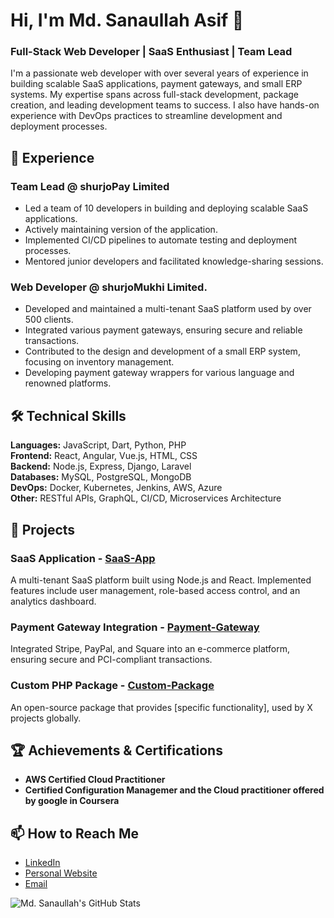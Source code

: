 # Hi, I'm Md. Sanaullah Asif 👋
### Full-Stack Web Developer | SaaS Enthusiast | Team Lead

I'm a passionate web developer with over several years of experience in building scalable SaaS applications, payment gateways, and small ERP systems. My expertise spans across full-stack development, package creation, and leading development teams to success. I also have hands-on experience with DevOps practices to streamline development and deployment processes.

## 🚀 Experience
### Team Lead @ shurjoPay Limited
- Led a team of 10 developers in building and deploying scalable SaaS applications.
- Actively maintaining version of the application.
- Implemented CI/CD pipelines to automate testing and deployment processes.
- Mentored junior developers and facilitated knowledge-sharing sessions.

### Web Developer @ shurjoMukhi Limited.
- Developed and maintained a multi-tenant SaaS platform used by over 500 clients.
- Integrated various payment gateways, ensuring secure and reliable transactions.
- Contributed to the design and development of a small ERP system, focusing on inventory management.
- Developing payment gateway wrappers for various language and renowned platforms.

## 🛠️ Technical Skills

**Languages:** JavaScript, Dart, Python, PHP  
**Frontend:** React, Angular, Vue.js, HTML, CSS  
**Backend:** Node.js, Express, Django, Laravel  
**Databases:** MySQL, PostgreSQL, MongoDB  
**DevOps:** Docker, Kubernetes, Jenkins, AWS, Azure  
**Other:** RESTful APIs, GraphQL, CI/CD, Microservices Architecture  

## 💼 Projects

### SaaS Application - [SaaS-App](https://github.com/shurjomukhi/shurjopay-operations)
A multi-tenant SaaS platform built using Node.js and React. Implemented features include user management, role-based access control, and an analytics dashboard.

### Payment Gateway Integration - [Payment-Gateway](https://github.com/shurjomukhi/shurjopay-engine)
Integrated Stripe, PayPal, and Square into an e-commerce platform, ensuring secure and PCI-compliant transactions.

### Custom PHP Package - [Custom-Package](https://github.com/shurjopay-plugins/sp-plugin-php)
An open-source package that provides [specific functionality], used by X projects globally.

## 🏆 Achievements & Certifications

- **AWS Certified Cloud Practitioner**
- **Certified Configuration Managemer and the Cloud practitioner offered by google in Coursera**


## 📫 How to Reach Me

- [LinkedIn](https://www.linkedin.com/in/sanaullah-asif-b1359818a/)  
- [Personal Website](https://abefimrs.github.io)  
- [Email](mailto:mail2asifsana@gmail.com)

![ Md. Sanaullah's GitHub Stats](https://github-readme-stats.vercel.app/api?username=smukhiasif&show_icons=true&theme=dracula)

